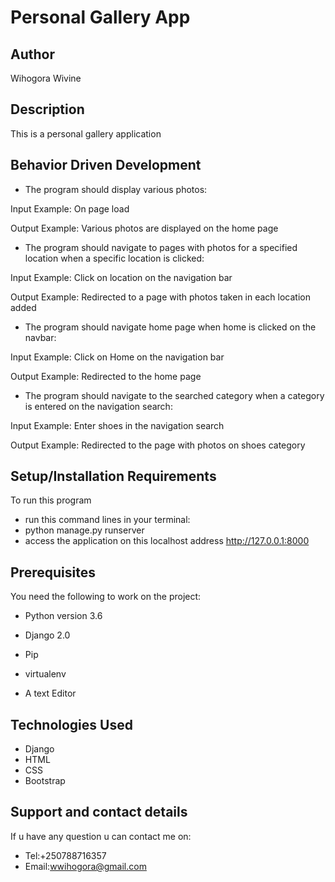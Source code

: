 # Personal Gallery App

## Author
Wihogora Wivine

## Description
This is a personal gallery application

## Behavior Driven Development
* The program should display various photos:

Input Example: On page load

Output Example: Various photos are displayed on the home page

* The program should navigate to pages with photos for a specified location when a specific location is clicked:

Input Example: Click on location on the navigation bar

Output Example: Redirected to a page with photos taken in each location added

* The program should navigate home page when home is clicked on the navbar:

Input Example: Click on Home on the navigation bar

Output Example: Redirected to the home page

* The program should navigate to the searched category when a category is entered on the navigation search:

Input Example: Enter shoes in the navigation search

Output Example: Redirected to the page with photos on shoes category

## Setup/Installation Requirements
To run this program

* run this command lines in your terminal:
* python manage.py runserver
* access the application on this localhost address http://127.0.0.1:8000

## Prerequisites
You need the following to work on the project:

* Python version 3.6

* Django 2.0

* Pip

* virtualenv

* A text Editor

## Technologies Used
* Django
* HTML
* CSS
* Bootstrap

## Support and contact details
If u have any question u can contact me on:

* Tel:+250788716357
* Email:wwihogora@gmail.com
